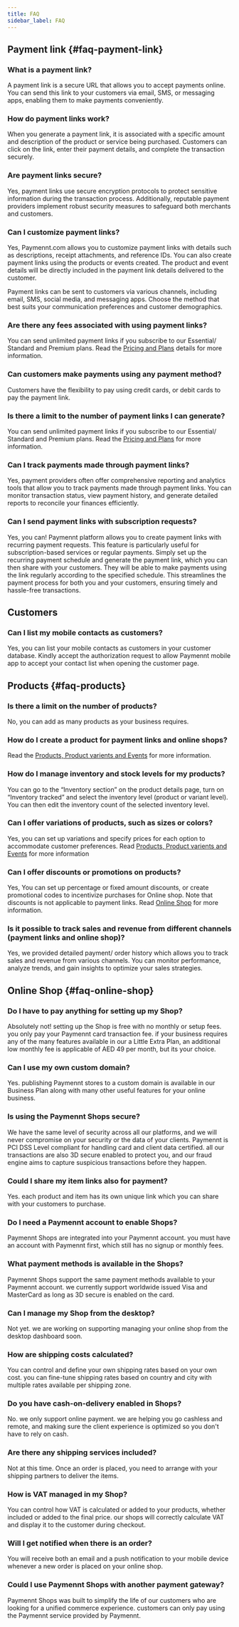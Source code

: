 ```yaml
---
title: FAQ
sidebar_label: FAQ
---
```


## Payment link {#faq-payment-link}

### What is a payment link?

A payment link is a secure URL that allows you to accept payments online. You can send this link to your customers via email, SMS, or messaging apps, enabling them to make payments conveniently.

### How do payment links work?

When you generate a payment link, it is associated with a specific amount and description of the product or service being purchased. Customers can click on the link, enter their payment details, and complete the transaction securely.

### Are payment links secure?

Yes, payment links use secure encryption protocols to protect sensitive information during the transaction process. Additionally, reputable payment providers implement robust security measures to safeguard both merchants and customers.

### Can I customize payment links?

Yes, Paymennt.com allows you to customize payment links with details such as descriptions, receipt attachments, and reference IDs. You can also create payment links using the products or events created. The product and event details will be directly included in the payment link details delivered to the customer.

Payment links can be sent to customers via various channels, including email, SMS, social media, and messaging apps. Choose the method that best suits your communication preferences and customer demographics.

### Are there any fees associated with using payment links?

You can send unlimited payment links if you subscribe to our Essential/ Standard and Premium plans. Read the <INS>[Pricing and Plans](https://www.paymennt.com/en/pricing)</INS> details for more information.

### Can customers make payments using any payment method?

Customers have the flexibility to pay using credit cards, or debit cards to pay the payment link.

### Is there a limit to the number of payment links I can generate?

You can send unlimited payment links if you subscribe to our Essential/ Standard and Premium plans. Read the <INS>[Pricing and Plans](https://www.paymennt.com/en/pricing)</INS> for more information.

### Can I track payments made through payment links?

Yes, payment providers often offer comprehensive reporting and analytics tools that allow you to track payments made through payment links. You can monitor transaction status, view payment history, and generate detailed reports to reconcile your finances efficiently.

### Can I send payment links with subscription requests?

Yes, you can! Paymennt platform allows you to create payment links with recurring payment requests. This feature is particularly useful for subscription-based services or regular payments. Simply set up the recurring payment schedule and generate the payment link, which you can then share with your customers. They will be able to make payments using the link regularly according to the specified schedule. This streamlines the payment process for both you and your customers, ensuring timely and hassle-free transactions.

## Customers

### Can I list my mobile contacts as customers?

Yes, you can list your mobile contacts as customers in your customer database. Kindly accept the authorization request to allow Paymennt mobile app to accept your contact list when opening the customer page.

## Products {#faq-products}

### Is there a limit on the number of products?

No, you can add as many products as your business requires.

### How do I create a product for payment links and online shops?

Read the [Products, Product varients and Events](7-products-collections-and-events.md) for more information.

### How do I manage inventory and stock levels for my products?

You can go to the “Inventory section” on the product details page, turn on “Inventory tracked” and select the inventory level (product or variant level). You can then edit the inventory count of the selected inventory level.

### Can I offer variations of products, such as sizes or colors?

Yes, you can set up variations and specify prices for each option to accommodate customer preferences. Read [Products, Product varients and Events](7-products-collections-and-events.md) for more information

### Can I offer discounts or promotions on products?

Yes, You can set up percentage or fixed amount discounts, or create promotional codes to incentivize purchases for Online shop. Note that discounts is not applicable to payment links.
Read [Online Shop](5-online-shop-and-API-integration.md) for more information.

### Is it possible to track sales and revenue from different channels (payment links and online shop)?

Yes, we provided detailed payment/ order history which allows you to track sales and revenue from various channels. You can monitor performance, analyze trends, and gain insights to optimize your sales strategies.

## Online Shop {#faq-online-shop}

### Do I have to pay anything for setting up my Shop?

Absolutely not! setting up the Shop is free with no monthly or setup fees. you only pay your Paymennt card transaction fee. if your business requires any of the many features available in our a Little Extra Plan, an additional low monthly fee is applicable of AED 49 per month, but its your choice.

### Can I use my own custom domain?

Yes. publishing Paymennt stores to a custom domain is available in our Business Plan along with many other useful features for your online business.

### Is using the Paymennt Shops secure?

We have the same level of security across all our platforms, and we will never compromise on your security or the data of your clients. Paymennt is PCI DSS Level compliant for handling card and client data certified. all our transactions are also 3D secure enabled to protect you, and our fraud engine aims to capture suspicious transactions before they happen.

### Could I share my item links also for payment?

Yes. each product and item has its own unique link which you can share with your customers to purchase.

### Do I need a Paymennt account to enable Shops?

Paymennt Shops are integrated into your Paymennt account. you must have an account with Paymennt first, which still has no signup or monthly fees.

### What payment methods is available in the Shops?

Paymennt Shops support the same payment methods available to your Paymennt account. we currently support worldwide issued Visa and MasterCard as long as 3D secure is enabled on the card.

### Can I manage my Shop from the desktop?

Not yet. we are working on supporting managing your online shop from the desktop dashboard soon.

### How are shipping costs calculated?

You can control and define your own shipping rates based on your own cost. you can fine-tune shipping rates based on country and city with multiple rates available per shipping zone.

### Do you have cash-on-delivery enabled in Shops?

No. we only support online payment. we are helping you go cashless and remote, and making sure the client experience is optimized so you don't have to rely on cash.

### Are there any shipping services included?

Not at this time. Once an order is placed, you need to arrange with your shipping partners to deliver the items.

### How is VAT managed in my Shop?

You can control how VAT is calculated or added to your products, whether included or added to the final price. our shops will correctly calculate VAT and display it to the customer during checkout.

### Will I get notified when there is an order?

You will receive both an email and a push notification to your mobile device whenever a new order is placed on your online shop.

### Could I use Paymennt Shops with another payment gateway?

Paymennt Shops was built to simplify the life of our customers who are looking for a unified commerce experience. customers can only pay using the Paymennt service provided by Paymennt.
